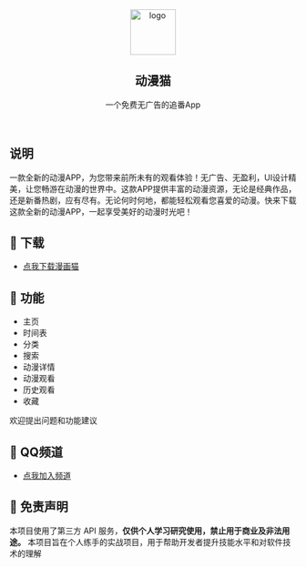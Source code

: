 <div align="center">
<img alt="logo" height="80" src="https://file.mzsq.top/img/Anime-Cat.png" />
<h2>动漫猫</h2>
<p>一个免费无广告的追番App</p>
</div>
<br />

## 说明

一款全新的动漫APP，为您带来前所未有的观看体验！无广告、无盈利，UI设计精美，让您畅游在动漫的世界中。这款APP提供丰富的动漫资源，无论是经典作品，还是新番热剧，应有尽有。无论何时何地，都能轻松观看您喜爱的动漫。快来下载这款全新的动漫APP，一起享受美好的动漫时光吧！

## 👀 下载

- [点我下载漫画猫](https://github.com/Cat-Zhua/Anime/releases)

## 🎉 功能
- 主页
- 时间表
- 分类
- 搜索
- 动漫详情
- 动漫观看
- 历史观看
- 收藏

欢迎提出问题和功能建议

## 📜 QQ频道
- [点我加入频道](
https://qun.qq.com/qqweb/qunpro/share?_wv=3&_wwv=128&appChannel=share&inviteCode=1YiAi2EF13o&businessType=9&from=246610&biz=ka&mainSourceId=share&subSourceId=others&jumpsource=shorturl#/out)

## 📢 免责声明

本项目使用了第三方 API 服务，**仅供个人学习研究使用，禁止用于商业及非法用途。** 本项目旨在个人练手的实战项目，用于帮助开发者提升技能水平和对软件技术的理解
